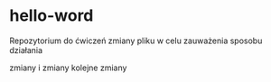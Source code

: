 # hello-word
Repozytorium do ćwiczeń
zmiany pliku w celu zauważenia sposobu działania

zmiany i zmiany
kolejne zmiany 
